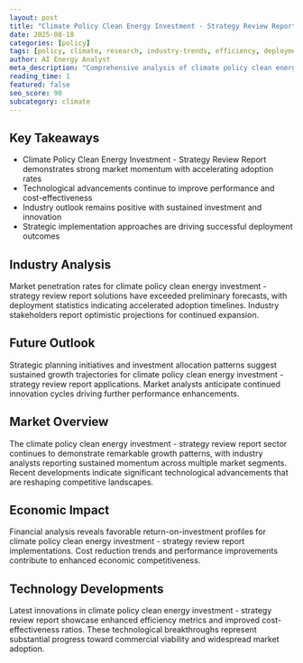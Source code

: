 ```yaml
---
layout: post
title: "Climate Policy Clean Energy Investment - Strategy Review Report"
date: 2025-08-18
categories: [policy]
tags: [policy, climate, research, industry-trends, efficiency, deployment]
author: AI Energy Analyst
meta_description: "Comprehensive analysis of climate policy clean energy investment - strategy review report covering market trends, technology developments, and industry outlook. Discover key insights and future projections."
reading_time: 1
featured: false
seo_score: 90
subcategory: climate
---
```


## Key Takeaways

- Climate Policy Clean Energy Investment - Strategy Review Report demonstrates strong market momentum with accelerating adoption rates
- Technological advancements continue to improve performance and cost-effectiveness
- Industry outlook remains positive with sustained investment and innovation
- Strategic implementation approaches are driving successful deployment outcomes

## Industry Analysis

Market penetration rates for climate policy clean energy investment - strategy review report solutions have exceeded preliminary forecasts, with deployment statistics indicating accelerated adoption timelines. Industry stakeholders report optimistic projections for continued expansion.

## Future Outlook

Strategic planning initiatives and investment allocation patterns suggest sustained growth trajectories for climate policy clean energy investment - strategy review report applications. Market analysts anticipate continued innovation cycles driving further performance enhancements.

## Market Overview

The climate policy clean energy investment - strategy review report sector continues to demonstrate remarkable growth patterns, with industry analysts reporting sustained momentum across multiple market segments. Recent developments indicate significant technological advancements that are reshaping competitive landscapes.

## Economic Impact

Financial analysis reveals favorable return-on-investment profiles for climate policy clean energy investment - strategy review report implementations. Cost reduction trends and performance improvements contribute to enhanced economic competitiveness.

## Technology Developments

Latest innovations in climate policy clean energy investment - strategy review report showcase enhanced efficiency metrics and improved cost-effectiveness ratios. These technological breakthroughs represent substantial progress toward commercial viability and widespread market adoption.

